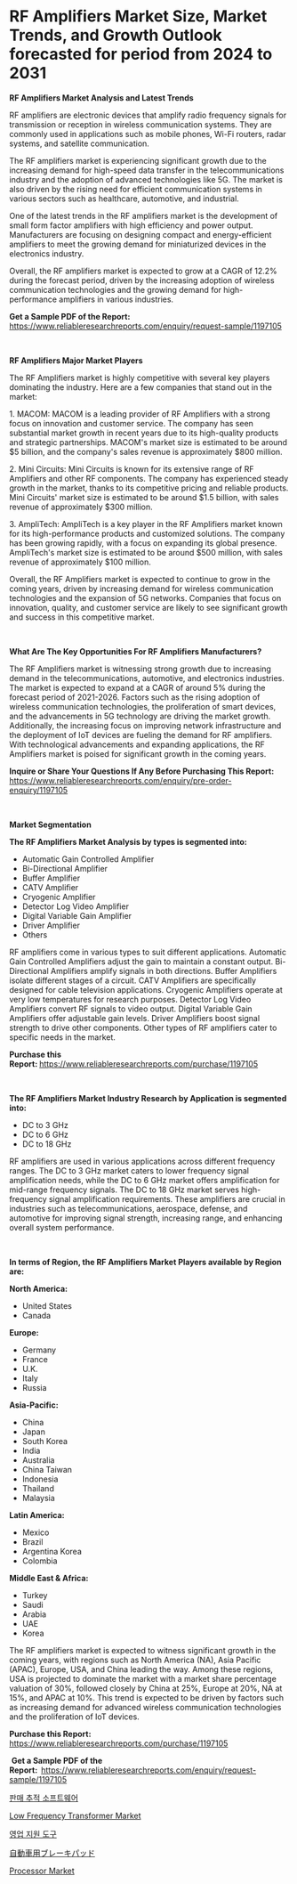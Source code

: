 <p><h1>RF Amplifiers Market Size, Market Trends, and Growth Outlook forecasted for period from 2024 to 2031</h1></p><p><strong>RF Amplifiers Market Analysis and Latest Trends</strong></p>
<p><p>RF amplifiers are electronic devices that amplify radio frequency signals for transmission or reception in wireless communication systems. They are commonly used in applications such as mobile phones, Wi-Fi routers, radar systems, and satellite communication.</p><p>The RF amplifiers market is experiencing significant growth due to the increasing demand for high-speed data transfer in the telecommunications industry and the adoption of advanced technologies like 5G. The market is also driven by the rising need for efficient communication systems in various sectors such as healthcare, automotive, and industrial.</p><p>One of the latest trends in the RF amplifiers market is the development of small form factor amplifiers with high efficiency and power output. Manufacturers are focusing on designing compact and energy-efficient amplifiers to meet the growing demand for miniaturized devices in the electronics industry.</p><p>Overall, the RF amplifiers market is expected to grow at a CAGR of 12.2% during the forecast period, driven by the increasing adoption of wireless communication technologies and the growing demand for high-performance amplifiers in various industries.</p></p>
<p><strong>Get a Sample PDF of the Report:&nbsp;</strong> <a href="https://www.reliableresearchreports.com/enquiry/request-sample/1197105">https://www.reliableresearchreports.com/enquiry/request-sample/1197105</a></p>
<p>&nbsp;</p>
<p><strong>RF Amplifiers Major Market Players</strong></p>
<p><p>The RF Amplifiers market is highly competitive with several key players dominating the industry. Here are a few companies that stand out in the market:</p><p>1. MACOM: MACOM is a leading provider of RF Amplifiers with a strong focus on innovation and customer service. The company has seen substantial market growth in recent years due to its high-quality products and strategic partnerships. MACOM's market size is estimated to be around $5 billion, and the company's sales revenue is approximately $800 million.</p><p>2. Mini Circuits: Mini Circuits is known for its extensive range of RF Amplifiers and other RF components. The company has experienced steady growth in the market, thanks to its competitive pricing and reliable products. Mini Circuits' market size is estimated to be around $1.5 billion, with sales revenue of approximately $300 million.</p><p>3. AmpliTech: AmpliTech is a key player in the RF Amplifiers market known for its high-performance products and customized solutions. The company has been growing rapidly, with a focus on expanding its global presence. AmpliTech's market size is estimated to be around $500 million, with sales revenue of approximately $100 million.</p><p>Overall, the RF Amplifiers market is expected to continue to grow in the coming years, driven by increasing demand for wireless communication technologies and the expansion of 5G networks. Companies that focus on innovation, quality, and customer service are likely to see significant growth and success in this competitive market.</p></p>
<p>&nbsp;</p>
<p><strong>What Are The Key Opportunities For RF Amplifiers Manufacturers?</strong></p>
<p><p>The RF Amplifiers market is witnessing strong growth due to increasing demand in the telecommunications, automotive, and electronics industries. The market is expected to expand at a CAGR of around 5% during the forecast period of 2021-2026. Factors such as the rising adoption of wireless communication technologies, the proliferation of smart devices, and the advancements in 5G technology are driving the market growth. Additionally, the increasing focus on improving network infrastructure and the deployment of IoT devices are fueling the demand for RF amplifiers. With technological advancements and expanding applications, the RF Amplifiers market is poised for significant growth in the coming years.</p></p>
<p><strong>Inquire or Share Your Questions If Any Before Purchasing This Report:</strong> <a href="https://www.reliableresearchreports.com/enquiry/pre-order-enquiry/1197105">https://www.reliableresearchreports.com/enquiry/pre-order-enquiry/1197105</a></p>
<p>&nbsp;</p>
<p><strong>Market Segmentation</strong></p>
<p><strong>The RF Amplifiers Market Analysis by types is segmented into:</strong></p>
<p><ul><li>Automatic Gain Controlled Amplifier</li><li>Bi-Directional Amplifier</li><li>Buffer Amplifier</li><li>CATV Amplifier</li><li>Cryogenic Amplifier</li><li>Detector Log Video Amplifier</li><li>Digital Variable Gain Amplifier</li><li>Driver Amplifier</li><li>Others</li></ul></p>
<p><p>RF amplifiers come in various types to suit different applications. Automatic Gain Controlled Amplifiers adjust the gain to maintain a constant output. Bi-Directional Amplifiers amplify signals in both directions. Buffer Amplifiers isolate different stages of a circuit. CATV Amplifiers are specifically designed for cable television applications. Cryogenic Amplifiers operate at very low temperatures for research purposes. Detector Log Video Amplifiers convert RF signals to video output. Digital Variable Gain Amplifiers offer adjustable gain levels. Driver Amplifiers boost signal strength to drive other components. Other types of RF amplifiers cater to specific needs in the market.</p></p>
<p><strong>Purchase this Report:&nbsp;</strong><a href="https://www.reliableresearchreports.com/purchase/1197105">https://www.reliableresearchreports.com/purchase/1197105</a></p>
<p>&nbsp;</p>
<p><strong>The RF Amplifiers Market Industry Research by Application is segmented into:</strong></p>
<p><ul><li>DC to 3 GHz</li><li>DC to 6 GHz</li><li>DC to 18 GHz</li></ul></p>
<p><p>RF amplifiers are used in various applications across different frequency ranges. The DC to 3 GHz market caters to lower frequency signal amplification needs, while the DC to 6 GHz market offers amplification for mid-range frequency signals. The DC to 18 GHz market serves high-frequency signal amplification requirements. These amplifiers are crucial in industries such as telecommunications, aerospace, defense, and automotive for improving signal strength, increasing range, and enhancing overall system performance.</p></p>
<p>&nbsp;</p>
<p><strong>In terms of Region, the RF Amplifiers Market Players available by Region are:</strong></p>
<p>
    <p> <strong> North America: </strong>
        <ul>
            <li>United States</li>
            <li>Canada</li>
        </ul>
        </p> 
    <p> <strong> Europe: </strong>
        <ul>
            <li>Germany</li>
            <li>France</li>
            <li>U.K.</li>
            <li>Italy</li>
            <li>Russia</li>
        </ul>
        </p> 
    <p> <strong> Asia-Pacific: </strong>
        <ul>
            <li>China</li>
            <li>Japan</li>
            <li>South Korea</li>
            <li>India</li>
            <li>Australia</li>
            <li>China Taiwan</li>
            <li>Indonesia</li>
            <li>Thailand</li>
            <li>Malaysia</li>
        </ul>
        </p> 
    <p> <strong> Latin America: </strong>
        <ul>
            <li>Mexico</li>
            <li>Brazil</li>
            <li>Argentina Korea</li>
            <li>Colombia</li>
        </ul>
        </p> 
    <p> <strong> Middle East & Africa: </strong>
        <ul>
            <li>Turkey</li>
            <li>Saudi</li>
            <li>Arabia</li>
            <li>UAE</li>
            <li>Korea</li>
        </ul>
    </p>
    </p>
<p><p>The RF amplifiers market is expected to witness significant growth in the coming years, with regions such as North America (NA), Asia Pacific (APAC), Europe, USA, and China leading the way. Among these regions, USA is projected to dominate the market with a market share percentage valuation of 30%, followed closely by China at 25%, Europe at 20%, NA at 15%, and APAC at 10%. This trend is expected to be driven by factors such as increasing demand for advanced wireless communication technologies and the proliferation of IoT devices.</p></p>
<p><strong>Purchase this Report: </strong><a href="https://www.reliableresearchreports.com/purchase/1197105">https://www.reliableresearchreports.com/purchase/1197105</a></p>
<p>&nbsp;<strong>Get a Sample PDF of the Report:&nbsp;&nbsp;</strong><a href="https://www.reliableresearchreports.com/enquiry/request-sample/1197105">https://www.reliableresearchreports.com/enquiry/request-sample/1197105</a></p>
<p><strong></strong></p>
<p><p><a href="https://github.com/JeromeRtyau89966/Market-Research-Report-List-1/blob/main/50018209410.md">판매 추적 소프트웨어</a></p><p><a href="https://github.com/gulaimolin/Market-Research-Report-List-3/blob/main/low-frequency-transformer-market.md">Low Frequency Transformer Market</a></p><p><a href="https://github.com/TimmyMann6767/Market-Research-Report-List-1/blob/main/39806229409.md">영업 지원 도구</a></p><p><a href="https://github.com/AriMuller2009/Market-Research-Report-List-1/blob/main/66696209997.md">自動車用ブレーキパッド</a></p><p><a href="https://github.com/RoccoManning/Market-Research-Report-List-4/blob/main/processor-market.md">Processor Market</a></p></p>